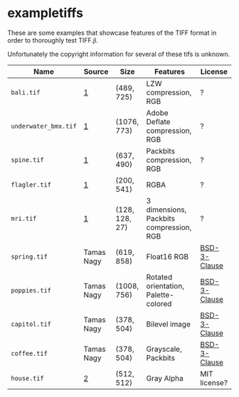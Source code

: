 # exampletiffs

These are some examples that showcase features of the TIFF format in order
to thoroughly test TIFF.jl. 

Unfortunately the copyright information for several of these tifs is
unknown.

| Name                 | Source     | Size           | Features                                | License                                                      |
|----------------------|------------|----------------|-----------------------------------------|--------------------------------------------------------------|
| `bali.tif`           | [1]        | (489, 725)     | LZW compression, RGB                    | ?                                                            |
| `underwater_bmx.tif` | [1]        | (1076, 773)    | Adobe Deflate compression, RGB          | ?                                                            |
| `spine.tif`          | [1]        | (637, 490)     | Packbits compression, RGB               | ?                                                            |
| `flagler.tif`        | [1]        | (200, 541)     | RGBA                                    | ?                                                            |
| `mri.tif`            | [1]        | (128, 128, 27) | 3 dimensions, Packbits compression, RGB | ?                                                            |
| `spring.tif`         | Tamas Nagy | (619, 858)     | Float16 RGB                             | [BSD-3-Clause](https://opensource.org/licenses/BSD-3-Clause) |
| `poppies.tif`        | Tamas Nagy | (1008, 756)    | Rotated orientation, Palette-colored    | [BSD-3-Clause](https://opensource.org/licenses/BSD-3-Clause) |
| `capitol.tif`        | Tamas Nagy | (378, 504)     | Bilevel image                           | [BSD-3-Clause](https://opensource.org/licenses/BSD-3-Clause) |
| `coffee.tif`         | Tamas Nagy | (378, 504)     | Grayscale, Packbits                     | [BSD-3-Clause](https://opensource.org/licenses/BSD-3-Clause) |
| `house.tif`          | [2]        | (512, 512)     | Gray Alpha                              | MIT license?                                                 |


[1]: http://people.math.sc.edu/Burkardt/data/tif/tif.html
[2]: https://github.com/JuliaImages/TestImages.jl
